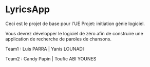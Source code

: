 # LyricsApp

Ceci est le projet de base pour l'UE Projet: initiation génie logiciel.

Vous devrez développer le logiciel de zéro afin de construire 
une application de recherche de paroles de chansons.


Team1 : Luis PARRA | Yanis LOUNADI 

Team2 : Candy Papin | Toufic ABI YOUNES